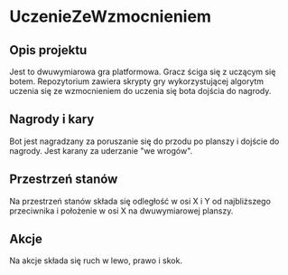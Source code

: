 # UczenieZeWzmocnieniem
## Opis projektu
Jest to dwuwymiarowa gra platformowa. Gracz ściga się z uczącym się botem.
Repozytorium zawiera skrypty gry wykorzystującej algorytm uczenia się ze wzmocnieniem do uczenia się bota dojścia do nagrody.
## Nagrody i kary
Bot jest nagradzany za poruszanie się do przodu po planszy i dojście do nagrody. Jest karany za uderzanie "we wrogów".
## Przestrzeń stanów
Na przestrzeń stanów składa się odległość w osi X i Y od najbliższego przeciwnika i położenie w osi X na dwuwymiarowej planszy.
## Akcje
Na akcje składa się ruch w lewo, prawo i skok.

